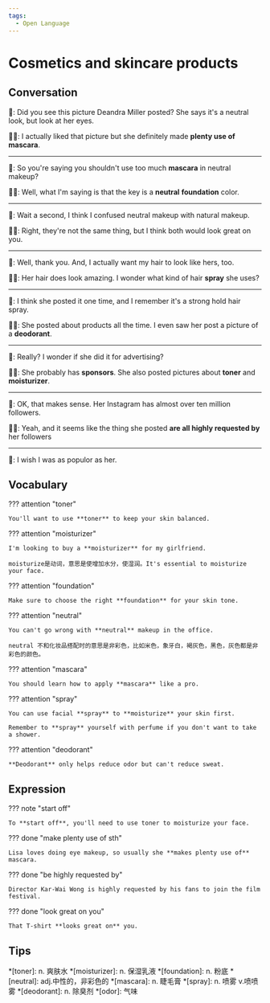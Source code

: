 ```yaml
---
tags:
  - Open Language
---
```

# Cosmetics and skincare products

## Conversation

👩: Did you see this picture Deandra Miller posted? She says it's a neutral look, but look at her eyes.

🧑🏻: I actually liked that picture but she definitely made **plenty use of** **mascara**.

---

👩: So you're saying you shouldn't use too much **mascara** in neutral makeup?

🧑🏻: Well, what I'm saying is that the key is a **neutral** **foundation** color.

---

👩: Wait a second, I think I confused neutral makeup with natural makeup.

🧑🏻: Right, they're not the same thing, but I think both would look great on you.

---

👩: Well, thank you. And, I actually want my hair to look like hers, too.

🧑🏻: Her hair does look amazing. I wonder what kind of hair **spray** she uses?

---

👩: I think she posted it one time, and I remember it's a strong hold hair spray.

🧑🏻: She posted about products all the time. I even saw her post a picture of a **deodorant**.

---

👩: Really? I wonder if she did it for advertising?

🧑🏻: She probably has **sponsors**. She also posted pictures about **toner** and **moisturizer**.

---

👩: OK, that makes sense. Her Instagram has almost over ten million followers.

🧑🏻: Yeah, and it seems like the thing she posted **are all highly requested by** her followers

---

👩: I wish I was as populor as her.

## Vocabulary

??? attention "toner"

    You'll want to use **toner** to keep your skin balanced.

??? attention "moisturizer"

    I'm looking to buy a **moisturizer** for my girlfriend.

    moisturize是动词，意思是使增加水分，使湿润。It's essential to moisturize your face.

??? attention "foundation"

    Make sure to choose the right **foundation** for your skin tone.

??? attention "neutral"

    You can't go wrong with **neutral** makeup in the office.

    neutral 不和化妆品搭配时的意思是非彩色，比如米色，象牙白，褐灰色，黑色，灰色都是非彩色的颜色。

??? attention "mascara"

    You should learn how to apply **mascara** like a pro.

??? attention "spray"

    You can use facial **spray** to **moisturize** your skin first.

    Remember to **spray** yourself with perfume if you don't want to take a shower.

??? attention "deodorant"

    **Deodorant** only helps reduce odor but can't reduce sweat.

## Expression

??? note "start off"

    To **start off**, you'll need to use toner to moisturize your face.

??? done "make plenty use of sth"

    Lisa loves doing eye makeup, so usually she **makes plenty use of** mascara.

??? done "be highly requested by"

    Director Kar-Wai Wong is highly requested by his fans to join the film festival.

??? done "look great on you"

    That T-shirt **looks great on** you.

## Tips


*[toner]: n. 爽肤水
*[moisturizer]: n. 保湿乳液
*[foundation]: n. 粉底
*[neutral]: adj.中性的，非彩色的
*[mascara]: n. 睫毛膏
*[spray]: n. 喷雾 v.喷喷雾
*[deodorant]: n. 除臭剂
*[odor]: 气味
